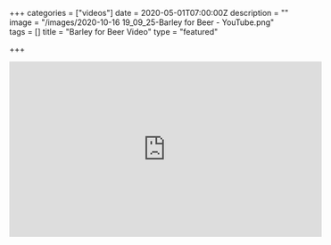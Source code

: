 +++
categories = ["videos"]
date = 2020-05-01T07:00:00Z
description = ""
image = "/images/2020-10-16 19_09_25-Barley for Beer - YouTube.png"
tags = []
title = "Barley for Beer Video"
type = "featured"

+++
<iframe width="560" height="315" src="https://www.youtube.com/embed/WoJIapc75ZI" frameborder="0" allow="accelerometer; autoplay; clipboard-write; encrypted-media; gyroscope; picture-in-picture" allowfullscreen></iframe>